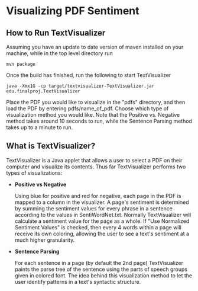 # Visualizing PDF Sentiment #

## How to Run TextVisualizer ##

Assuming you have an update to date version of maven installed on your machine, while in the top
level directory run

    mvn package

Once the build has finished, run the following to start TextVisualizer

    java -Xmx1G -cp target/textvisualizer-TextVisualizer.jar  edu.finalproj.TextVisualizer
 
Place the PDF you would like to visualize in the "pdfs" directory, and then load the PDF by entering pdfs/name_of_pdf.
Choose which type of visualization method you would like. Note that the Positive vs. Negative method
takes around 10 seconds to run, while the Sentence Parsing method takes up to a minute to run.

## What is TextVisualizer? ##

TextVisualizer is a Java applet that allows a user to select a PDF on their
computer and visualize its contents. Thus far TextVisualizer performs two
types of visualizations:

* **Positive vs Negative**

  Using blue for positive and red for negative, each page in the PDF is mapped
  to a column in the visualizer. A page's sentiment is determined by summing the
  sentiment values for every phrase in a sentence according to the values in SentiWordNet.txt.
  Normally TextVisualizer will calculate a sentiment value for the page as a whole.
  If "Use Normalized Sentiment Values" is checked, then every 4 words within a page will
  receive its own coloring, allowing the user to see a text's sentiment at a much higher granularity. 

* **Sentence Parsing**

  For each sentence in a page (by default the 2nd page) TextVisualizer paints the parse tree of
  the sentence using the parts of speech groups given in colored font. The idea behind this
  visualization method to let the user identify patterns in a text's syntactic structure.
